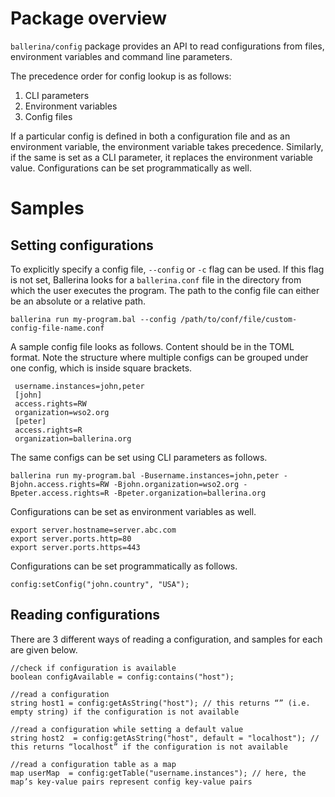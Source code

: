 # Package overview

`ballerina/config` package provides an API to read configurations from files, environment variables and command line parameters. 

The precedence order for config lookup is as follows: 
1. CLI parameters 
2. Environment variables 
3. Config files 

If a particular config is defined in both a configuration file and as an environment variable, the environment variable takes precedence. Similarly, if the same is set as a CLI parameter, it replaces the environment variable value. Configurations can be set programmatically as well. 


# Samples

## Setting configurations

To explicitly specify a config file, `--config` or `-c` flag can be used. If this flag is not set, Ballerina looks for a `ballerina.conf` file in the directory from which the user executes the program. The path to the config file can either be an absolute or a relative path.

```
ballerina run my-program.bal --config /path/to/conf/file/custom-config-file-name.conf
```

A sample config file looks as follows. Content should be in the TOML format. Note the structure where multiple configs can be grouped under one config, which is inside square brackets. 

```
 username.instances=john,peter
 [john]
 access.rights=RW
 organization=wso2.org
 [peter]
 access.rights=R
 organization=ballerina.org
```

 The same configs can be set using CLI parameters as follows.

```
ballerina run my-program.bal -Busername.instances=john,peter -Bjohn.access.rights=RW -Bjohn.organization=wso2.org -Bpeter.access.rights=R -Bpeter.organization=ballerina.org
```

Configurations can be set as environment variables as well. 

```
export server.hostname=server.abc.com
export server.ports.http=80
export server.ports.https=443

```

Configurations can be set programmatically as follows.

```ballerina
config:setConfig("john.country", "USA");
```
 
## Reading configurations

There are 3 different ways of reading a configuration, and samples for each are given below.

```ballerina
//check if configuration is available
boolean configAvailable = config:contains("host");

//read a configuration
string host1 = config:getAsString("host"); // this returns “” (i.e. empty string) if the configuration is not available

//read a configuration while setting a default value
string host2  = config:getAsString("host", default = "localhost"); // this returns “localhost” if the configuration is not available

//read a configuration table as a map
map userMap  = config:getTable("username.instances"); // here, the map’s key-value pairs represent config key-value pairs
```
